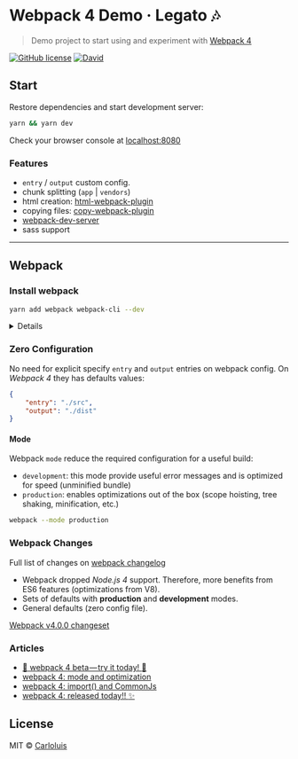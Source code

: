 # Webpack 4 Demo &middot; Legato :notes:

> Demo project to start using and experiment with [Webpack 4](https://webpack.js.org/)

[![GitHub license](https://img.shields.io/github/license/carloluis/webpack-demo.svg)](https://github.com/carloluis/webpack-demo/blob/master/LICENSE)
[![David](https://img.shields.io/david/dev/carloluis/webpack-demo.svg)](https://david-dm.org/carloluis/webpack-demo?type=dev)

## Start

Restore dependencies and start development server:

```bash
yarn && yarn dev
```

Check your browser console at [localhost:8080](http://localhost:8080/)

### Features

* `entry` / `output` custom config.
* chunk splitting (`app` | `vendors`)
* html creation: [html-webpack-plugin](https://github.com/webpack-contrib/html-webpack-plugin)
* copying files: [copy-webpack-plugin](https://github.com/webpack-contrib/copy-webpack-plugin)
* [webpack-dev-server](https://github.com/webpack/webpack-dev-server)
* sass support

----

## Webpack

### Install webpack

```bash
yarn add webpack webpack-cli --dev
```

<details>

This project started with `Webpack 4` in beta version:

```bash
# add webpack 4 (currently on 4.0.0-beta.2)
yarn add webpack@next webpack-cli --dev
```

</details>

### Zero Configuration

No need for explicit specify `entry` and `output` entries on webpack config.
On _Webpack 4_ they has defaults values:

```json
{
    "entry": "./src",
    "output": "./dist"
}
```

#### Mode

Webpack `mode` reduce the required configuration for a useful build:

* `development`: this mode provide useful error messages and is optimized for speed (unminified bundle)
* `production`: enables optimizations out of the box (scope hoisting, tree shaking, minification, etc.)

```bash
webpack --mode production
```

### Webpack Changes

Full list of changes on [webpack changelog](https://github.com/webpack/webpack/releases)

- Webpack dropped _Node.js 4_ support. Therefore, more benefits from ES6 features (optimizations from V8).
- Sets of defaults with **production** and **development** modes.
- General defaults (zero config file).

[Webpack v4.0.0 changeset](https://github.com/webpack/webpack/releases/tag/v4.0.0) 

### Articles

- [:rocket: webpack 4 beta — try it today! :rocket:](https://medium.com/webpack/webpack-4-beta-try-it-today-6b1d27d7d7e2)
- [webpack 4: mode and optimization](https://medium.com/webpack/webpack-4-mode-and-optimization-5423a6bc597a)
- [webpack 4: import() and CommonJs](https://medium.com/webpack/webpack-4-import-and-commonjs-d619d626b655)
- [webpack 4: released today!! :sparkles:](https://medium.com/webpack/webpack-4-released-today-6cdb994702d4)

## License

MIT © [Carloluis](https://github.com/carloluis)
